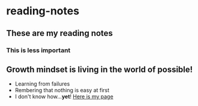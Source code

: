 # reading-notes
## These are my reading notes
### This is less important

## Growth mindset is living in the world of possible!
- Learning from failures
- Rembering that nothing is easy at first
- I don't know how...**yet**!
[Here is my page](https://jyoung7834.github.io/reading-notes/)
